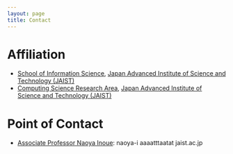 ```yaml
---
layout: page
title: Contact
---
```


# Affiliation

- [School of Information Science](https://www.jaist.ac.jp/english/areas/information-science.html), [Japan Advanced Institute of Science and Technology (JAIST)](https://www.jaist.ac.jp/english/)
- [Computing Science Research Area](https://www.jaist.ac.jp/english/areas/cs/), [Japan Advanced Institute of Science and Technology (JAIST)](https://www.jaist.ac.jp/english/)


# Point of Contact
- [Associate Professor Naoya Inoue](https://naoya-i.github.io/): naoya-i aaaatttaatat jaist.ac.jp
